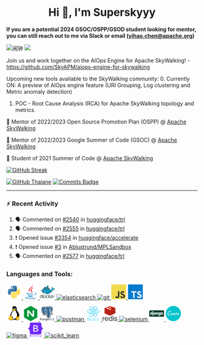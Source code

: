 <!--Introduction -->
<h1 align="center">Hi 👋, I'm Superskyyy</h1>

<strong> If you are a potential 2024 GSOC/OSPP/GSOD student looking for mentor, you can still reach out to me via Slack or email (yihao.chen@apache.org) </strong>

<!-- TODO: Refactor to https://metrics.lecoq.io/ self-hosted version  https://github.com/lowlighter/metrics#-documentation
 -->
<!-- ![跳跃](https://user-images.githubusercontent.com/26076517/165435948-75aec3ee-8f54-423c-82b2-1b1ab0cafe2d.gif) -->

![闹钟](https://user-images.githubusercontent.com/26076517/165437809-109452ab-334f-42b3-acf5-aa902e883f97.GIF) ![](https://komarev.com/ghpvc/?username=Superskyyy&color=blueviolet)

Join us and work together on the AIOps Engine for Apache SkyWalking! - https://github.com/SkyAPM/aiops-engine-for-skywalking

Upcoming new tools available to the SkyWalking community:
0. Currently ON: A preview of AIOps engine feature (URI Grouping, Log clustering and Metric anomaly detection)
1. POC - Root Cause Analysis (RCA) for Apache SkyWalking topology and metrics.


:bow_and_arrow: Mentor of 2022/2023 Open Source Promotion Plan (OSPP) @ [Apache SkyWalking](https://github.com/apache/skywalking)


:bow_and_arrow: Mentor of 2022/2023 Google Summer of Code (GSOC) @ [Apache SkyWalking](https://github.com/apache/skywalking)


:bow_and_arrow: Student of 2021 Summer of Code @ [Apache SkyWalking](https://github.com/apache/skywalking)

<!--
### Task List

#### SkyWalking
- [ ] AIOps pipeline
- [ ] Ray integration

#### Ideas

-->
[![GitHub Streak](http://github-readme-streak-stats.herokuapp.com?user=Superskyyy)](https://git.io/streak-stats)

[![GitHub Thaiane](https://img.shields.io/github/followers/Superskyyy?label=follow&style=social)](https://github.com/Superskyyy)
[![Commits Badge](https://badges.pufler.dev/commits/monthly/Superskyyy)](https://badges.pufler.dev)

---

### :zap: Recent Activity

<!--START_SECTION:activity-->
1. 🗣 Commented on [#2540](https://github.com/huggingface/trl/pull/2540#issuecomment-2603083270) in [huggingface/trl](https://github.com/huggingface/trl)
2. 🗣 Commented on [#2555](https://github.com/huggingface/trl/issues/2555#issuecomment-2601378680) in [huggingface/trl](https://github.com/huggingface/trl)
3. ❗ Opened issue [#3354](https://github.com/huggingface/accelerate/issues/3354) in [huggingface/accelerate](https://github.com/huggingface/accelerate)
4. ❗ Opened issue [#3](https://github.com/Ablustrund/MPLSandbox/issues/3) in [Ablustrund/MPLSandbox](https://github.com/Ablustrund/MPLSandbox)
5. 🗣 Commented on [#2577](https://github.com/huggingface/trl/issues/2577#issuecomment-2600526877) in [huggingface/trl](https://github.com/huggingface/trl)
<!--END_SECTION:activity-->

<!--
---

- 🌱 Currently learning **Golang**

- 👯 Former IBM developer intern

- 💬 My interests - APMs, AIOps, Cloud Native Technologies

- 📫 How to reach me - **Superskyyy@outlook.com**

- ⚡ Fun fact - **Once cracked the internet payment system of a top University**

- 👨‍💻 Fluent in English, Mandarin and Wu Dialect | Experience in language/ game localization.
 
-->
<!--
<a href="https://github.com/Superskyyy/github-readme-stats">
  <img align="center" src="https://github-readme-stats.vercel.app/api?username=Superskyyy&show_icons=true&include_all_commits=true&theme=material-palenight" alt="Yihao Chen's github stats" />
</a>
-->
<h3 align="left">Languages and Tools:</h3>
<p align="left"> 
  <a href="https://www.python.org" target="_blank"> <img src="https://raw.githubusercontent.com/devicons/devicon/master/icons/python/python-original.svg" alt="python" width="40" height="40"/> </a>
  <a href="https://www.java.com" target="_blank"> <img src="https://raw.githubusercontent.com/devicons/devicon/master/icons/java/java-original.svg" alt="java" width="40" height="40"/> </a> 
  <a href="https://www.docker.com/" target="_blank"> <img src="https://raw.githubusercontent.com/devicons/devicon/master/icons/docker/docker-original-wordmark.svg" alt="docker" width="40" height="40"/> </a> 
  <a href="https://www.elastic.co" target="_blank"> <img src="https://www.vectorlogo.zone/logos/elastic/elastic-icon.svg" alt="elasticsearch" width="40" height="40"/> </a> 
  <a href="https://git-scm.com/" target="_blank"> <img src="https://www.vectorlogo.zone/logos/git-scm/git-scm-icon.svg" alt="git" width="40" height="40"/> </a> 
  <a href="https://developer.mozilla.org/en-US/docs/Web/JavaScript" target="_blank"> <img src="https://raw.githubusercontent.com/devicons/devicon/master/icons/javascript/javascript-original.svg" alt="javascript" width="40" height="40"/> </a> 
  <a href="https://www.typescriptlang.org/" target="_blank"> <img src="https://raw.githubusercontent.com/devicons/devicon/master/icons/typescript/typescript-original.svg" alt="typescript" width="40" height="40"/> </a> </p>
  <a href="https://www.linux.org/" target="_blank"> <img src="https://raw.githubusercontent.com/devicons/devicon/master/icons/linux/linux-original.svg" alt="linux" width="40" height="40"/> </a> 
  <a href="https://www.nginx.com" target="_blank"> <img src="https://raw.githubusercontent.com/devicons/devicon/master/icons/nginx/nginx-original.svg" alt="nginx" width="40" height="40"/> </a> 
  <a href="https://www.postgresql.org" target="_blank"> <img src="https://raw.githubusercontent.com/devicons/devicon/master/icons/postgresql/postgresql-original-wordmark.svg" alt="postgresql" width="40" height="40"/> </a> 
  <a href="https://postman.com" target="_blank"> <img src="https://www.vectorlogo.zone/logos/getpostman/getpostman-icon.svg" alt="postman" width="40" height="40"/> </a>  
  <a href="https://reactjs.org/" target="_blank"> <img src="https://raw.githubusercontent.com/devicons/devicon/master/icons/react/react-original-wordmark.svg" alt="react" width="40" height="40"/> </a> 
  <a href="https://redis.io" target="_blank"> <img src="https://raw.githubusercontent.com/devicons/devicon/master/icons/redis/redis-original-wordmark.svg" alt="redis" width="40" height="40"/> </a> 
  <a href="https://www.selenium.dev" target="_blank"> <img src="https://raw.githubusercontent.com/detain/svg-logos/780f25886640cef088af994181646db2f6b1a3f8/svg/selenium-logo.svg" alt="selenium" width="40" height="40"/> </a> 
  <a href="https://www.djangoproject.com/" target="_blank"> <img src="https://raw.githubusercontent.com/devicons/devicon/master/icons/django/django-original.svg" alt="django" width="40" height="40"/> </a> 
  <a href="https://www.canva.com/" target="_blank"> <img src="https://raw.githubusercontent.com/devicons/devicon/master/icons/canva/canva-original.svg" alt="canva" width="40" height="40"/> </a> 
  <a href="https://www.figma.com/" target="_blank"> <img src="https://www.vectorlogo.zone/logos/figma/figma-icon.svg" alt="figma" width="40" height="40"/> </a> 
  <a href="https://getbootstrap.com" target="_blank"> <img src="https://raw.githubusercontent.com/devicons/devicon/master/icons/bootstrap/bootstrap-plain-wordmark.svg" alt="bootstrap" width="40" height="40"/> </a> 
  <a href="https://scikit-learn.org/" target="_blank"> <img src="https://upload.wikimedia.org/wikipedia/commons/0/05/Scikit_learn_logo_small.svg" alt="scikit_learn" width="40" height="40"/> </a> 
  
